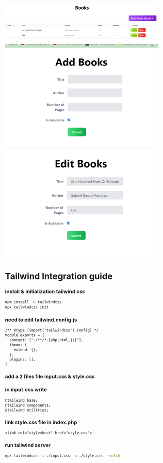 
<!-- ![Alt text](/posts/path/to/img.jpg "Optional title") -->
![home](./readme%20images/1.png "Home Page")
![new](./readme%20images/2.png "New  Page")
![update](./readme%20images/3.png "Edit Page")
# Tailwind Integration guide

### install & initialization tailwind css
```bash
npm install -D tailwindcss
npx tailwindcss init
```
### need to edit tailwind.config.js
```code
/** @type {import('tailwindcss').Config} */
module.exports = {
  content: ["./**/*.{php,html,js}"],
  theme: {
    extend: {},
  },
  plugins: [],
}
```

### add a 2 files file input.css & style.css
### in input.css write
```code
@tailwind base;
@tailwind components;
@tailwind utilities;
```

### link style.css file in index.php
```code
<link rel="stylesheet" href="style.css">
```

### run tailwind server
```bash
npx tailwindcss -i ./input.css -o ./style.css --watch
```

